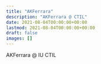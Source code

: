 ```yaml
---
title: "AKFerrara"
description: "AKFerrara @ CTIL"
date: 2021-08-04T00:00:00+00:00
lastmod: 2021-08-04T00:00:00+00:00
draft: false
images: []
---
```


AKFerrara @ IU CTIL
